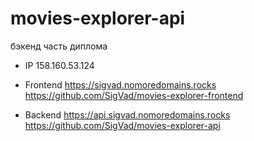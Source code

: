 # movies-explorer-api
бэкенд часть диплома

* IP 158.160.53.124

* Frontend 
 https://sigvad.nomoredomains.rocks
 https://github.com/SigVad/movies-explorer-frontend

* Backend 
 https://api.sigvad.nomoredomains.rocks
 https://github.com/SigVad/movies-explorer-api


